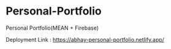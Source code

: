 # Personal-Portfolio
Personal Portfolio(MEAN + Firebase)

Deployment Link : https://abhay-personal-portfolio.netlify.app/

